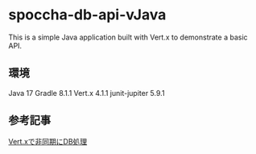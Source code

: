 # spoccha-db-api-vJava

This is a simple Java application built with Vert.x to demonstrate a basic API.

## 環境
Java 17
Gradle 8.1.1
Vert.x 4.1.1
junit-jupiter 5.9.1

## 参考記事
[Vert.xで非同期にDB処理](https://vertx.io/docs/vertx-pg-client/java/)